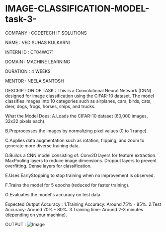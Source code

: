 # IMAGE-CLASSIFICATION-MODEL-task-3-
COMPANY : CODETECH IT SOLUTIONS

NAME : VED SUHAS KULKARNI

INTERN ID : CT04WC71

DOMAIN : MACHINE LEARNING

DURATION : 4 WEEKS

MENTOR : NEELA SANTOSH

DESCRIPTION OF TASK : 
This is a Convolutional Neural Network (CNN) designed for image classification using the CIFAR-10 dataset. The model classifies images into 10 categories such as airplanes, cars, birds, cats, deer, dogs, frogs, horses, ships, and trucks.

What the Model Does:
A.Loads the CIFAR-10 dataset (60,000 images, 32x32 pixels each).

B.Preprocesses the images by normalizing pixel values (0 to 1 range).

C.Applies data augmentation such as rotation, flipping, and zoom to generate more diverse training data.

D.Builds a CNN model consisting of:
   Conv2D layers for feature extraction.
   MaxPooling layers to reduce image dimensions.
   Dropout layers to prevent overfitting.
   Dense layers for classification.
   
E.Uses EarlyStopping to stop training when no improvement is observed.

F.Trains the model for 5 epochs (reduced for faster training).

G.Evaluates the model's accuracy on test data.

Expected Output Accuracy : 
1.Training Accuracy: Around 75% - 85%.
2.Test Accuracy: Around 70% - 80%.
3.Training time: Around 2-3 minutes (depending on your machine).

OUTPUT : 
![Image](https://github.com/user-attachments/assets/51eff3bf-74ab-41c1-b43b-104bb0abd422)
